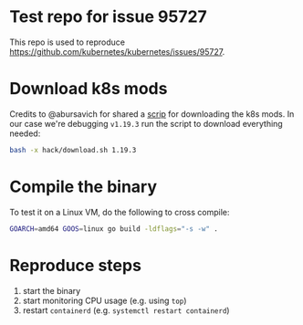 # Test repo for issue 95727

This repo is used to reproduce https://github.com/kubernetes/kubernetes/issues/95727.

# Download k8s mods

Credits to @abursavich for shared a [scrip](https://github.com/kubernetes/kubernetes/issues/79384#issuecomment-521493597) for downloading the k8s mods.
In our case we're debugging `v1.19.3` run the script to download everything needed:
```bash
bash -x hack/download.sh 1.19.3
```

# Compile the binary

To test it on a Linux VM, do the following to cross compile:
```bash
GOARCH=amd64 GOOS=linux go build -ldflags="-s -w" .
```

# Reproduce steps

1. start the binary
2. start monitoring CPU usage (e.g. using `top`)
3. restart `containerd` (e.g. `systemctl restart containerd`)
